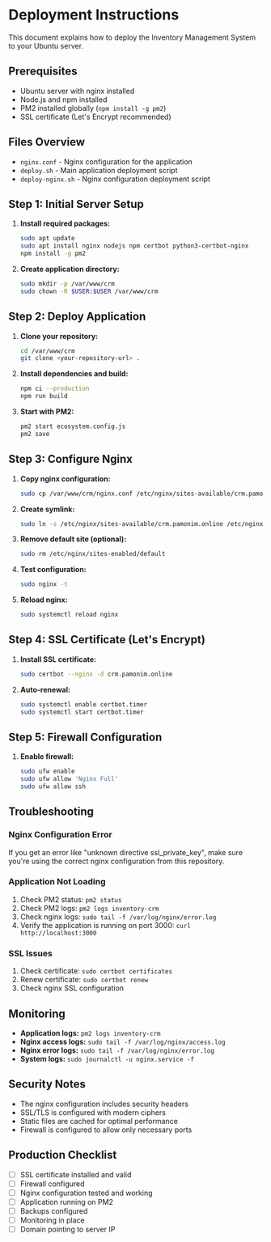 # Deployment Instructions

This document explains how to deploy the Inventory Management System to your Ubuntu server.

## Prerequisites

- Ubuntu server with nginx installed
- Node.js and npm installed
- PM2 installed globally (`npm install -g pm2`)
- SSL certificate (Let's Encrypt recommended)

## Files Overview

- `nginx.conf` - Nginx configuration for the application
- `deploy.sh` - Main application deployment script
- `deploy-nginx.sh` - Nginx configuration deployment script

## Step 1: Initial Server Setup

1. **Install required packages:**
   ```bash
   sudo apt update
   sudo apt install nginx nodejs npm certbot python3-certbot-nginx
   npm install -g pm2
   ```

2. **Create application directory:**
   ```bash
   sudo mkdir -p /var/www/crm
   sudo chown -R $USER:$USER /var/www/crm
   ```

## Step 2: Deploy Application

1. **Clone your repository:**
   ```bash
   cd /var/www/crm
   git clone <your-repository-url> .
   ```

2. **Install dependencies and build:**
   ```bash
   npm ci --production
   npm run build
   ```

3. **Start with PM2:**
   ```bash
   pm2 start ecosystem.config.js
   pm2 save
   ```

## Step 3: Configure Nginx

1. **Copy nginx configuration:**
   ```bash
   sudo cp /var/www/crm/nginx.conf /etc/nginx/sites-available/crm.pamonim.online
   ```

2. **Create symlink:**
   ```bash
   sudo ln -s /etc/nginx/sites-available/crm.pamonim.online /etc/nginx/sites-enabled/
   ```

3. **Remove default site (optional):**
   ```bash
   sudo rm /etc/nginx/sites-enabled/default
   ```

4. **Test configuration:**
   ```bash
   sudo nginx -t
   ```

5. **Reload nginx:**
   ```bash
   sudo systemctl reload nginx
   ```

## Step 4: SSL Certificate (Let's Encrypt)

1. **Install SSL certificate:**
   ```bash
   sudo certbot --nginx -d crm.pamonim.online
   ```

2. **Auto-renewal:**
   ```bash
   sudo systemctl enable certbot.timer
   sudo systemctl start certbot.timer
   ```

## Step 5: Firewall Configuration

1. **Enable firewall:**
   ```bash
   sudo ufw enable
   sudo ufw allow 'Nginx Full'
   sudo ufw allow ssh
   ```

## Troubleshooting

### Nginx Configuration Error
If you get an error like "unknown directive ssl_private_key", make sure you're using the correct nginx configuration from this repository.

### Application Not Loading
1. Check PM2 status: `pm2 status`
2. Check PM2 logs: `pm2 logs inventory-crm`
3. Check nginx logs: `sudo tail -f /var/log/nginx/error.log`
4. Verify the application is running on port 3000: `curl http://localhost:3000`

### SSL Issues
1. Check certificate: `sudo certbot certificates`
2. Renew certificate: `sudo certbot renew`
3. Check nginx SSL configuration

## Monitoring

- **Application logs:** `pm2 logs inventory-crm`
- **Nginx access logs:** `sudo tail -f /var/log/nginx/access.log`
- **Nginx error logs:** `sudo tail -f /var/log/nginx/error.log`
- **System logs:** `sudo journalctl -u nginx.service -f`

## Security Notes

- The nginx configuration includes security headers
- SSL/TLS is configured with modern ciphers
- Static files are cached for optimal performance
- Firewall is configured to allow only necessary ports

## Production Checklist

- [ ] SSL certificate installed and valid
- [ ] Firewall configured
- [ ] Nginx configuration tested and working
- [ ] Application running on PM2
- [ ] Backups configured
- [ ] Monitoring in place
- [ ] Domain pointing to server IP